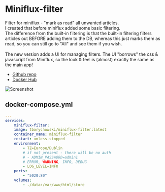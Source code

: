 # Miniflux-filter

Filter for miniflux - "mark as read" all unwanted articles.
<br>
I created that before miniflux added some basic filtering.
<br>
The difference from the built-in filtering is that the built-in filtering filters articles out BEFORE adding them to the DB, whereas this just marks them as read, so you can still go to "All" and see them if you wish.
<br>
<br>
The new version adds a UI for managing filters. The UI "borrows" the css & javascript from Miniflux, so the look & feel is (almost) exactly the same as the main app!

- [Github repo](https://github.com/tborychowski/miniflux-filter)
- [Docker Hub](https://hub.docker.com/r/tborychowski/miniflux-filter)


![Screenshot](miniflux-filter.png)


## docker-compose.yml
```yml
---
services:
    miniflux-filter:
    image: tborychowski/miniflux-filter:latest
    container_name: miniflux-filter
    restart: unless-stopped
    environment:
        - TZ=Europe/Dublin
        # if not present - there will be no auth
        # - ADMIN_PASSWORD=admin1
        # ERROR, WARNING, INFO, DEBUG
        - LOG_LEVEL=INFO
    ports:
        - "5020:80"
    volumes:
        - ./data:/var/www/html/store
```
